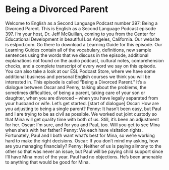 # Being a Divorced Parent

Welcome to English as a Second Language Podcast number 397: Being a Divorced Parent.  This is English as a Second Language Podcast episode 397.  I’m your host, Dr. Jeff McQuillan, coming to you from the Center for Educational Development in beautiful Los Angeles, California.  Our website is eslpod.com.  Go there to download a Learning Guide for this episode.  Our Learning Guides contain all of the vocabulary, definitions, new sample sentences using the words that we discuss in the episode, additional explanations not found on the audio podcast, cultural notes, comprehension checks, and a complete transcript of every word we say on this episode.  You can also take a look at our ESL Podcast Store, where we have some additional business and personal English courses we think you will be interested in.  This episode is called “Being a Divorced Parent.”  It’s a dialogue between Oscar and Penny, talking about the problems, the sometimes difficulties, of being a parent, taking care of your son or daughter, when you are divorced – when you have legally separated from your husband or wife.  Let’s get started.  [start of dialogue]  Oscar:  How are you adjusting to being a single parent?  Penny:  It hasn’t been easy, but Paul and I are trying to be as civil as possible.  We worked out joint custody so that Mina will get quality time with both of us.  Still, it’s been an adjustment for her.  Oscar:  I’m sure, and for you and Paul, too.  Will you get to see Mina when she’s with her father?  Penny:  We each have visitation rights.  Fortunately, Paul and I both want what’s best for Mina, so we’re working hard to make the right decisions.  Oscar:  If you don’t mind my asking, how are you managing financially?    Penny:  Neither of us is paying alimony to the other so that was never an issue, but Paul will be paying child support since I’ll have Mina most of the year.  Paul had no objections.  He’s been amenable to anything that would be good for Mina. 